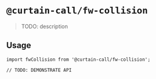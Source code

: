 # `@curtain-call/fw-collision`

> TODO: description

## Usage

```
import fwCollision from '@curtain-call/fw-collision';

// TODO: DEMONSTRATE API
```
